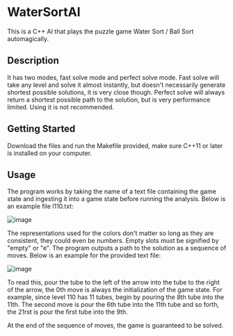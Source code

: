 # WaterSortAI
This is a C++ AI that plays the puzzle game Water Sort / Ball Sort automagically.

## Description
It has two modes, fast solve mode and perfect solve mode.
Fast solve will take any level and solve it almost instantly, but doesn't necessarily generate shortest possible solutions, it is very close though.
Perfect solve will always return a shortest possible path to the solution, but is very performance limited. Using it is not recommended.

## Getting Started
Download the files and run the Makefile provided, make sure C++11 or later is installed on your computer. 

## Usage
The program works by taking the name of a text file containing the game state and ingesting it into a game state before running the analysis. Below is an example file l110.txt:

![image](https://user-images.githubusercontent.com/17460504/110222671-e6af1380-7ea1-11eb-9127-c215f04ac32d.png)

The representations used for the colors don't matter so long as they are consistent, they could even be numbers. Empty slots must be signified by "empty" or "e".
The program outputs a path to the solution as a sequence of moves. Below is an example for the provided text file:

![image](https://user-images.githubusercontent.com/17460504/110222706-2fff6300-7ea2-11eb-9810-177904fcede1.png)

To read this, pour the tube to the left of the arrow into the tube to the right of the arrow, the 0th move is always the initialization of the game state. 
For example, since level 110 has 11 tubes, begin by pouring the 8th tube into the 11th. The second move is pour the 6th tube into the 11th tube and so forth, the 21rst is pour the first tube into the 9th. 

At the end of the sequence of moves, the game is guaranteed to be solved. 

